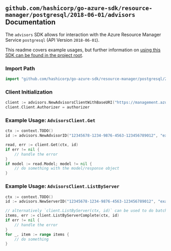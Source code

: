 
## `github.com/hashicorp/go-azure-sdk/resource-manager/postgresql/2018-06-01/advisors` Documentation

The `advisors` SDK allows for interaction with the Azure Resource Manager Service `postgresql` (API Version `2018-06-01`).

This readme covers example usages, but further information on [using this SDK can be found in the project root](https://github.com/hashicorp/go-azure-sdk/tree/main/docs).

### Import Path

```go
import "github.com/hashicorp/go-azure-sdk/resource-manager/postgresql/2018-06-01/advisors"
```


### Client Initialization

```go
client := advisors.NewAdvisorsClientWithBaseURI("https://management.azure.com")
client.Client.Authorizer = authorizer
```


### Example Usage: `AdvisorsClient.Get`

```go
ctx := context.TODO()
id := advisors.NewAdvisorID("12345678-1234-9876-4563-123456789012", "example-resource-group", "serverValue", "advisorValue")

read, err := client.Get(ctx, id)
if err != nil {
	// handle the error
}
if model := read.Model; model != nil {
	// do something with the model/response object
}
```


### Example Usage: `AdvisorsClient.ListByServer`

```go
ctx := context.TODO()
id := advisors.NewServerID("12345678-1234-9876-4563-123456789012", "example-resource-group", "serverValue")

// alternatively `client.ListByServer(ctx, id)` can be used to do batched pagination
items, err := client.ListByServerComplete(ctx, id)
if err != nil {
	// handle the error
}
for _, item := range items {
	// do something
}
```
